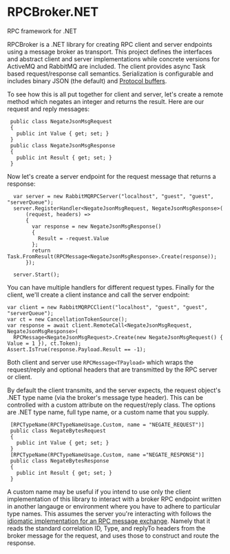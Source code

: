 # RPCBroker.NET
RPC framework for .NET

RPCBroker is a .NET library for creating RPC client and server endpoints using a message broker as transport. This project defines the interfaces and abstract client and server implementations while concrete versions for ActiveMQ and RabbitMQ are included. The client provides async Task based request/response call semantics. Serialization is configurable and includes binary JSON (the default) and [Protocol buffers](https://github.com/protobuf-net/protobuf-net). 

To see how this is all put together for client and server, let's create a remote method which negates an integer and returns the result. Here are our request and reply messages:
```
 public class NegateJsonMsgRequest 
 {
   public int Value { get; set; }
 }
 public class NegateJsonMsgResponse 
 {
   public int Result { get; set; }
 }
```
 Now let's create a server endpoint for the request message that returns a response:
```
  var server = new RabbitMQRPCServer("localhost", "guest", "guest", "serverQueue");
  server.RegisterHandler<NegateJsonMsgRequest, NegateJsonMsgResponse>(
      (request, headers) =>
      {
        var response = new NegateJsonMsgResponse()
        {
          Result = -request.Value
        };
        return Task.FromResult(RPCMessage<NegateJsonMsgResponse>.Create(response));
      });

  server.Start();
```
You can have multiple handlers for different request types. Finally for the client, we'll create a client instance and call the server endpoint:
```
var client = new RabbitMQRPCClient("localhost", "guest", "guest", "serverQueue");
var ct = new CancellationTokenSource();
var response = await client.RemoteCall<NegateJsonMsgRequest, NegateJsonMsgResponse>(
  RPCMessage<NegateJsonMsgRequest>.Create(new NegateJsonMsgRequest() { Value = 1 }), ct.Token);
Assert.IsTrue(response.Payload.Result == -1);
```
Both client and server use `RPCMessage<TPayload>` which wraps the request/reply and optional headers that are transmitted by the RPC server or client.

By default the client transmits, and the server expects, the request object's .NET type name (via the broker's message type header). This can be controlled with a custom attribute on the request/reply class. The options are .NET type name, full type name, or a custom name that you supply. 
```
 [RPCTypeName(RPCTypeNameUsage.Custom, name = "NEGATE_REQUEST")]
 public class NegateBytesRequest 
 {
   public int Value { get; set; }
 }
 [RPCTypeName(RPCTypeNameUsage.Custom, name ="NEGATE_RESPONSE")]
 public class NegateBytesResponse 
 {
   public int Result { get; set; }
 }
```
A custom name may be useful if you intend to use only the client implementation of this library to interact with a broker RPC endpoint written in another langauge or environment where you have to adhere to particular type names. This assumes the server you're interacting with follows the [idiomatic implementation for an RPC message exchange](https://www.rabbitmq.com/tutorials/tutorial-six-python.html). Namely that it reads the standard correlation ID, Type, and replyTo headers from the broker message for the request, and uses those to construct and route the response.





 
